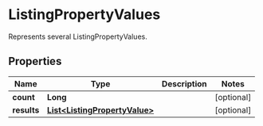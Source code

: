 

# ListingPropertyValues

Represents several ListingPropertyValues.

## Properties

| Name | Type | Description | Notes |
|------------ | ------------- | ------------- | -------------|
|**count** | **Long** |  |  [optional] |
|**results** | [**List&lt;ListingPropertyValue&gt;**](ListingPropertyValue.md) |  |  [optional] |




